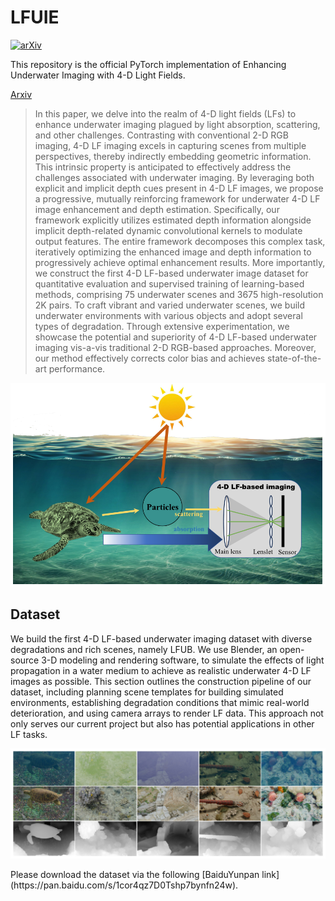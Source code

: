 # LFUIE

[![arXiv](https://img.shields.io/badge/arXiv-Paper-<COLOR>.svg)](https://arxiv.org/abs/2408.17339)

This repository is the official PyTorch implementation of Enhancing Underwater Imaging with 4-D Light Fields.

[Arxiv](https://arxiv.org/abs/2408.17339)

> In this paper, we delve into the realm of 4-D light fields (LFs) to enhance underwater imaging plagued by light absorption, scattering, and other challenges. Contrasting with conventional 2-D RGB imaging, 4-D LF imaging excels in capturing scenes from multiple perspectives, thereby indirectly embedding geometric information. This intrinsic property is anticipated to effectively address the challenges associated with underwater imaging. By leveraging both explicit and implicit depth cues present in 4-D LF images, we propose a progressive, mutually reinforcing framework for underwater 4-D LF image enhancement and depth estimation. Specifically, our framework explicitly utilizes estimated depth information alongside implicit depth-related dynamic convolutional kernels to modulate output features. The entire framework decomposes this complex task, iteratively optimizing the enhanced image and depth information to progressively achieve optimal enhancement results. More importantly, we construct the first 4-D LF-based underwater image dataset for quantitative evaluation and supervised training of learning-based methods, comprising 75 underwater scenes and 3675 high-resolution 2K pairs. To craft vibrant and varied underwater scenes, we build underwater environments with various objects and adopt several types of degradation. Through extensive experimentation, we showcase the potential and superiority of 4-D LF-based underwater imaging vis-a-vis traditional 2-D RGB-based approaches. Moreover, our method effectively corrects color bias and achieves state-of-the-art performance.
> 
><p align="center">
  <img width="600" src="./figs/fig-1.png">
</p>

## Dataset
We build the first 4-D LF-based underwater imaging dataset with diverse degradations and rich scenes, namely LFUB. We use Blender, an open-source 3-D modeling and rendering software, to simulate the effects of light propagation in a water medium to achieve as realistic underwater 4-D LF images as possible. This section outlines the construction pipeline of our dataset, including planning scene templates for building simulated environments, establishing degradation conditions that mimic real-world deterioration, and using camera arrays to render LF data. This approach not only serves our current project but also has potential applications in other LF tasks.
><p align="center">
  <img width="800" src="./figs/sample-images.png">
</p>
Please download the dataset via the following [BaiduYunpan link](https://pan.baidu.com/s/1cor4qz7D0Tshp7bynfn24w).
